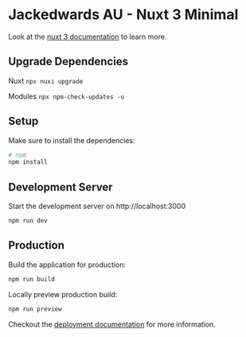 # Jackedwards AU - Nuxt 3 Minimal

Look at the [nuxt 3 documentation](https://v3.nuxtjs.org) to learn more.

## Upgrade Dependencies

Nuxt ```npx nuxi upgrade```

Modules ```npx npm-check-updates -u```

## Setup

Make sure to install the dependencies:

```bash
# npm
npm install

```

## Development Server

Start the development server on http://localhost:3000

```bash
npm run dev
```

## Production

Build the application for production:

```bash
npm run build
```

Locally preview production build:

```bash
npm run preview
```

Checkout the [deployment documentation](https://v3.nuxtjs.org/guide/deploy/presets) for more information.
